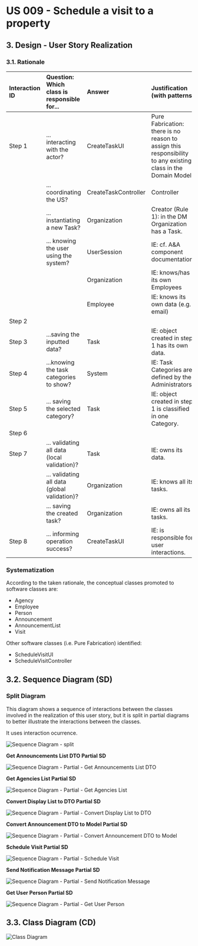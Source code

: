 # US 009 - Schedule a visit to a property

## 3. Design - User Story Realization 

### 3.1. Rationale

| Interaction ID | Question: Which class is responsible for...   | Answer               | Justification (with patterns)                                                                                 |
|:---------------|:----------------------------------------------|:---------------------|:--------------------------------------------------------------------------------------------------------------|
| Step 1  		     | 	... interacting with the actor?              | CreateTaskUI         | Pure Fabrication: there is no reason to assign this responsibility to any existing class in the Domain Model. |
| 			  		        | 	... coordinating the US?                     | CreateTaskController | Controller                                                                                                    |
| 			  		        | 	... instantiating a new Task?                | Organization         | Creator (Rule 1): in the DM Organization has a Task.                                                          |
| 			  		        | ... knowing the user using the system?        | UserSession          | IE: cf. A&A component documentation.                                                                          |
| 			  		        | 							                                       | Organization         | IE: knows/has its own Employees                                                                               |
| 			  		        | 							                                       | Employee             | IE: knows its own data (e.g. email)                                                                           |
| Step 2  		     | 							                                       |                      |                                                                                                               |
| Step 3  		     | 	...saving the inputted data?                 | Task                 | IE: object created in step 1 has its own data.                                                                |
| Step 4  		     | 	...knowing the task categories to show?      | System               | IE: Task Categories are defined by the Administrators.                                                        |
| Step 5  		     | 	... saving the selected category?            | Task                 | IE: object created in step 1 is classified in one Category.                                                   |
| Step 6  		     | 							                                       |                      |                                                                                                               |              
| Step 7  		     | 	... validating all data (local validation)?  | Task                 | IE: owns its data.                                                                                            | 
| 			  		        | 	... validating all data (global validation)? | Organization         | IE: knows all its tasks.                                                                                      | 
| 			  		        | 	... saving the created task?                 | Organization         | IE: owns all its tasks.                                                                                       | 
| Step 8  		     | 	... informing operation success?             | CreateTaskUI         | IE: is responsible for user interactions.                                                                     | 

### Systematization ##

According to the taken rationale, the conceptual classes promoted to software classes are: 

 * Agency
 * Employee
 * Person
 * Announcement
 * AnnouncementList
 * Visit

Other software classes (i.e. Pure Fabrication) identified: 

 * ScheduleVisitUI  
 * ScheduleVisitController


## 3.2. Sequence Diagram (SD)

### Split Diagram

This diagram shows a sequence of interactions between the classes involved in the realization of this user story, but it is split in partial diagrams to better illustrate the interactions between the classes.

It uses interaction ocurrence.

![Sequence Diagram - split](svg/us009-sequence-diagram-slip.svg)

**Get Announcements List DTO Partial SD**

![Sequence Diagram - Partial - Get Announcements List DTO](svg/us009-sequence-diagram-partial-get-announcements-list-DTO.svg)

**Get Agencies List Partial SD**

![Sequence Diagram - Partial - Get Agencies List](svg/us009-sequence-diagram-partial-get-agencies-list.svg)

**Convert Display List to DTO Partial SD**

![Sequence Diagram - Partial - Convert Display List to DTO](svg/us009-sequence-diagram-partial-convert-display-list-to-DTO.svg)

**Convert Announcement DTO to Model Partial SD**

![Sequence Diagram - Partial - Convert Announcement DTO to Model](svg/us009-sequence-diagram-partial-convert-announcement-DTO-to-Model.svg)

**Schedule Visit Partial SD**

![Sequence Diagram - Partial - Schedule Visit](svg/us009-sequence-diagram-partial-schedule-visit.svg)

**Send Notification Message Partial SD**

![Sequence Diagram - Partial - Send Notification Message](svg/us009-sequence-diagram-partial-send-notification-message.svg)

**Get User Person Partial SD**

![Sequence Diagram - Partial - Get User Person](svg/us009-sequence-diagram-partial-get-user-person.svg)

## 3.3. Class Diagram (CD)

![Class Diagram](svg/us009-class-diagram.svg)